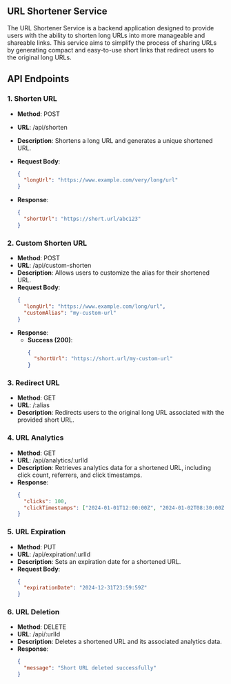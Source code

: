 ## URL Shortener Service

The URL Shortener Service is a backend application designed to provide users with the ability to shorten long URLs into more manageable and shareable links. This service aims to simplify the process of sharing URLs by generating compact and easy-to-use short links that redirect users to the original long URLs.

## API Endpoints

### 1. Shorten URL

- **Method**: POST
- **URL**: /api/shorten
- **Description**: Shortens a long URL and generates a unique shortened URL.
- **Request Body**:

  ```json
  {
    "longUrl": "https://www.example.com/very/long/url"
  }
  ```

- **Response**:
  ```json
  {
    "shortUrl": "https://short.url/abc123"
  }
  ```

### 2. Custom Shorten URL

- **Method**: POST
- **URL**: /api/custom-shorten
- **Description**: Allows users to customize the alias for their shortened URL.
- **Request Body**:
  ```json
  {
    "longUrl": "https://www.example.com/long/url",
    "customAlias": "my-custom-url"
  }
  ```
- **Response**:
  - **Success (200)**:
    ```json
    {
      "shortUrl": "https://short.url/my-custom-url"
    }
    ```

### 3. Redirect URL

- **Method**: GET
- **URL**: /:alias
- **Description**: Redirects users to the original long URL associated with the provided short URL.

### 4. URL Analytics

- **Method**: GET
- **URL**: /api/analytics/:urlId
- **Description**: Retrieves analytics data for a shortened URL, including click count, referrers, and click timestamps.
- **Response**:
  ```json
  {
    "clicks": 100,
    "clickTimestamps": ["2024-01-01T12:00:00Z", "2024-01-02T08:30:00Z", "..."]
  }
  ```

### 5. URL Expiration

- **Method**: PUT
- **URL**: /api/expiration/:urlId
- **Description**: Sets an expiration date for a shortened URL.
- **Request Body**:
  ```json
  {
    "expirationDate": "2024-12-31T23:59:59Z"
  }
  ```

### 6. URL Deletion

- **Method**: DELETE
- **URL**: /api/:urlId
- **Description**: Deletes a shortened URL and its associated analytics data.
- **Response**:
  ```json
  {
    "message": "Short URL deleted successfully"
  }
  ```
